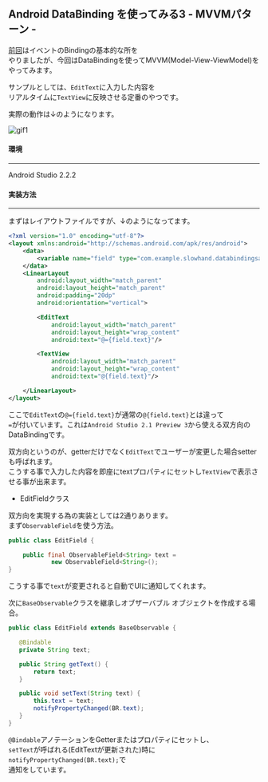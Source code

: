 ## Android DataBinding を使ってみる3 - MVVMパターン -

[前回](http://developabout0309.blogspot.jp/2016/11/android-databinding-2.html)はイベントのBindingの基本的な所を<br>
やりましたが、今回はDataBindingを使ってMVVM(Model-View-ViewModel)をやってみます。

サンプルとしては、`EditText`に入力した内容を<br>
リアルタイムに`TextView`に反映させる定番のやつです。

実際の動作は↓のようになります。

![gif1](http://slowhand0309.github.io/images/blog/android/data_binding3/databinding3_1.gif)

#### 環境
****

Android Studio 2.2.2

#### 実装方法
****

まずはレイアウトファイルですが、↓のようになってます。
```xml
<?xml version="1.0" encoding="utf-8"?>
<layout xmlns:android="http://schemas.android.com/apk/res/android">
    <data>
        <variable name="field" type="com.example.slowhand.databindingsample.EditField"/>
    </data>
    <LinearLayout
        android:layout_width="match_parent"
        android:layout_height="match_parent"
        android:padding="20dp"
        android:orientation="vertical">

        <EditText
            android:layout_width="match_parent"
            android:layout_height="wrap_content"
            android:text="@={field.text}"/>

        <TextView
            android:layout_width="match_parent"
            android:layout_height="wrap_content"
            android:text="@{field.text}"/>

    </LinearLayout>
</layout>
```

ここで`EditText`の`@={field.text}`が通常の`@{field.text}`とは違って<br>
`=`が付いています。これは`Android Studio 2.1 Preview 3`から使える双方向のDataBindingです。

双方向というのが、getterだけでなく`EditText`でユーザーが変更した場合setterも呼ばれます。<br>
こうする事で入力した内容を即座にtextプロパティにセットし`TextView`で表示させる事が出来ます。

* EditFieldクラス

双方向を実現する為の実装としては2通りあります。<br>
まず`ObservableField`を使う方法。

```java
public class EditField {

    public final ObservableField<String> text =
            new ObservableField<String>();
}
```

こうする事で`text`が変更されると自動でUIに通知してくれます。

次に`BaseObservable`クラスを継承しオブザーバブル オブジェクトを作成する場合。
```java
public class EditField extends BaseObservable {

   @Bindable
   private String text;

   public String getText() {
       return text;
   }

   public void setText(String text) {
       this.text = text;
       notifyPropertyChanged(BR.text);
   }
}
```

`@Bindable`アノテーションをGetterまたはプロパティにセットし、<br>
`setText`が呼ばれる(EditTextが更新された)時に`notifyPropertyChanged(BR.text);`で<br>
通知をしています。
